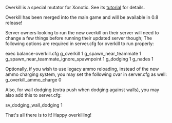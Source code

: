 Overkill is a special mutator for Xonotic. See its [tutorial](Overkill_Tutorial) for details.

Overkill has been merged into the main game and will be available in 0.8 release!

Server owners looking to run the new overkill on their server will need to change a few things before running their updated server though;
The following options are required in server.cfg for overkill to run properly:

exec balance-overkill.cfg
g_overkill 1
g_spawn_near_teammate 1
g_spawn_near_teammate_ignore_spawnpoint 1
g_dodging 1
g_nades 1

Optionally, if you wish to use legacy ammo reloading, instead of the new ammo charging system, you may set the following cvar in server.cfg as well:
g_overkill_ammo_charge 0

Also, for wall dodging (extra push when dodging against walls), you may also add this to server.cfg:

sv_dodging_wall_dodging 1 

That's all there is to it! Happy overkilling!
